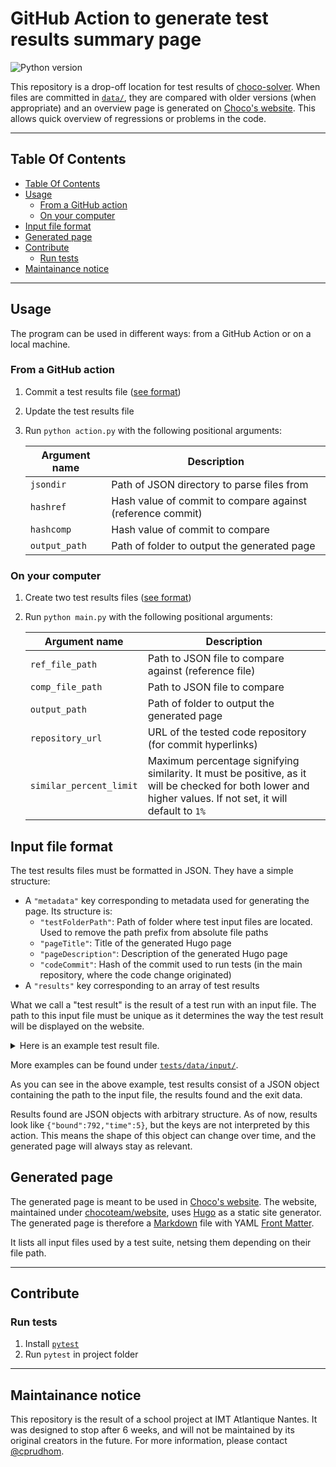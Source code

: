 # GitHub Action to generate test results summary page

![Python version](https://img.shields.io/badge/python-3.8-informational)

This repository is a drop-off location for test results of [choco-solver](https://github.com/chocoteam/choco-solver). When files are committed in [`data/`](./data/), they are compared with older versions (when appropriate) and an overview page is generated on [Choco's website](https://choco-solver.org/docs/Benchmarks/). This allows quick overview of regressions or problems in the code.

---

## Table Of Contents

- [Table Of Contents](#table-of-contents)
- [Usage](#usage)
  - [From a GitHub action](#from-a-github-action)
  - [On your computer](#on-your-computer)
- [Input file format](#input-file-format)
- [Generated page](#generated-page)
- [Contribute](#contribute)
  - [Run tests](#run-tests)
- [Maintainance notice](#maintainance-notice)

---

## Usage

The program can be used in different ways: from a GitHub Action or on a local machine.

### From a GitHub action

1. Commit a test results file ([see format](#input-file-format))
2. Update the test results file
3. Run `python action.py` with the following positional arguments:

   | Argument name | Description |
   | ------------- | ----------- |
   | `jsondir`     | Path of JSON directory to parse files from |
   | `hashref`     | Hash value of commit to compare against (reference commit) |
   | `hashcomp`    | Hash value of commit to compare |
   | `output_path` | Path of folder to output the generated page |

### On your computer

1. Create two test results files ([see format](#input-file-format))
2. Run `python main.py` with the following positional arguments:

   | Argument name | Description |
   | ------------- | ----------- |
   | `ref_file_path` | Path to JSON file to compare against (reference file) |
   | `comp_file_path` | Path to JSON file to compare |
   | `output_path` | Path of folder to output the generated page |
   | `repository_url` | URL of the tested code repository (for commit hyperlinks)  |
   | `similar_percent_limit` | Maximum percentage signifying similarity. It must be positive, as it will be checked for both lower and higher values. If not set, it will default to `1%` |

## Input file format

The test results files must be formatted in JSON. They have a simple structure:

- A `"metadata"` key corresponding to metadata used for generating the page. Its structure is:
  - `"testFolderPath"`: Path of folder where test input files are located. Used to remove the path prefix from absolute file paths
  - `"pageTitle"`: Title of the generated Hugo page
  - `"pageDescription"`: Description of the generated Hugo page
  - `"codeCommit"`: Hash of the commit used to run tests (in the main repository, where the code change originated)
- A `"results"` key corresponding to an array of test results

What we call a "test result" is the result of a test run with an input file.
The path to this input file must be unique as it determines the way the test result will be displayed on the website.

<details>
<summary>Here is an example test result file.</summary>

```json
{
    "metadata": {
        "testFolderPath": "/home/evaluation/evaluation/pub/bench/",
        "pageTitle": "Optimization benchmarks",
        "pageDescription": "Benchmarks of tests ran in optimization scheme.",
        "codeCommit": "13a4c1dca0dd58d62acc741866fb945f3fe81592"
    },
    "results": [
        {
            "name": "/home/evaluation/evaluation/pub/bench/XCSP18/CrosswordDesign/CrosswordDesign-03-4-rom_c18",
            "results": [{"bound":9,"time":0},{"bound":12,"time":0}],
            "exit": {"time": 0, "status": "terminated"}
        },
        {
            "name": "/home/evaluation/evaluation/pub/bench/XCSP18/CrosswordDesign/CrosswordDesign-06-4-rom_c18",
            "results": [{"bound":30,"time":9},{"bound":36,"time":9},{"bound":38,"time":9},{"bound":40,"time":10},{"bound":44,"time":10},{"bound":48,"time":148},{"bound":52,"time":221}],
            "exit": {"time": -1, "status": "stop"}
        },
        {
            "name": "/home/evaluation/evaluation/pub/bench/XCSP18/NurseRostering/NurseRostering-17_c18",
            "results": [],
            "exit": {"time": -1, "status": "failed"}
        },
        {
            "name": "/home/evaluation/evaluation/pub/bench/XCSP18/NurseRostering/NurseRostering-20_c18",
            "results": [],
            "exit": {"time": -1, "status": "failed"}
        },
        {
            "name": "/home/evaluation/evaluation/pub/bench/XCSP18/Rlfap/Rlfap-opt/Rlfap-scen-03-opt_c18",
            "results": [{"bound":32,"time":36},{"bound":30,"time":68},{"bound":28,"time":93},{"bound":26,"time":139},{"bound":24,"time":157},{"bound":22,"time":180},{"bound":20,"time":221},{"bound":18,"time":260}],
            "exit": {"time": -1, "status": "stop"}
        },
        {
            "name": "/home/evaluation/evaluation/pub/bench/XCSP18/Rlfap/Rlfap-opt/Rlfap-scen-05-opt_c18",
            "results": [{"bound":792,"time":5}],
            "exit": {"time": 5, "status": "terminated"}
        }
    ]
}
```

</details>

More examples can be found under [`tests/data/input/`](./tests/data/input/).

As you can see in the above example, test results consist of a JSON object containing the path to the input file, the results found and the exit data.

Results found are JSON objects with arbitrary structure. As of now, results look like `{"bound":792,"time":5}`, but the keys are not interpreted by this action. This means the shape of this object can change over time, and the generated page will always stay as relevant.

## Generated page

The generated page is meant to be used in [Choco's website](https://choco-solver.org). The website, maintained under [chocoteam/website](https://github.com/chocoteam/website), uses [Hugo](https://gohugo.io) as a static site generator. The generated page is therefore a [Markdown](https://en.wikipedia.org/wiki/Markdown) file with YAML [Front Matter](https://gohugo.io/content-management/front-matter/).

It lists all input files used by a test suite, netsing them depending on their file path.

<!-- TODO: Insert example screenshot -->

---

## Contribute

### Run tests

1. Install [`pytest`](https://docs.pytest.org/en/6.2.x/getting-started.html#install-pytest)
2. Run `pytest` in project folder

---

## Maintainance notice

This repository is the result of a school project at IMT Atlantique Nantes. It was designed to stop after 6 weeks, and will not be maintained by its original creators in the future. For more information, please contact [@cprudhom](https://github.com/cprudhom).
